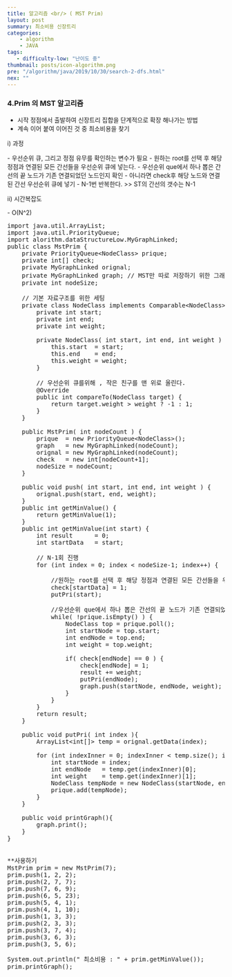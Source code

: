 ```yaml
---
title: 알고리즘 <br/> ( MST Prim)
layout: post
summary: 최소비용 신장트리
categories: 
    - algorithm
    - JAVA
tags: 
   - difficulty-low: "난이도 중"
thumbnail: posts/icon-algorithm.png
pre: "/algorithm/java/2019/10/30/search-2-dfs.html"
nex: ""
---
```

### 4.Prim 의 MST 알고리즘
 - 시작 정점에서 출발하여 신장트리 집합을 단계적으로 확장 해나가는 방법 
 - 계속 이어 붙여 이어진 것 중 최소비용을 찾기



<p class="bold-text"> i) 과정</p>
 - 우선순위 큐, 그리고 정점 유무를 확인하는 변수가 필요
 - 원하는 root를 선택 후 해당 정점과 연결된 모든 간선들을 우선순위 큐에 넣는다.
 - 우선순위 que에서 하나 뽑은 간선의 끝 노드가 기존 연결되었던 노드인지 확인
 - 아니라면 check후 해당 노드와 연결된 간선 우선순위 큐에 넣기
 - N-1번 반복한다. >> ST의 간선의 갯수는 N-1 
 
<p class="bold-text"> ii) 시간복잡도</p>
 -  O(N^2)

<pre>
import java.util.ArrayList;
import java.util.PriorityQueue;
import alorithm.dataStructureLow.MyGraphLinked;
public class MstPrim {
    private PriorityQueue&lt;NodeClass> prique;
    private int[] check; 
    private MyGraphLinked orignal;
    private MyGraphLinked graph; // MST만 따로 저장하기 위한 그래프
    private int nodeSize;
    
    // 기본 자료구조를 위한 세팅
    private class NodeClass implements Comparable&lt;NodeClass> { 
        private int start; 
        private int end;
        private int weight;
        
        private NodeClass( int start, int end, int weight ) {
            this.start  = start;
            this.end    = end;
            this.weight = weight;
        }

        // 우선순위 큐를위해 , 작은 친구를 맨 위로 올린다.
        @Override
        public int compareTo(NodeClass target) {
            return target.weight > weight ? -1 : 1;
        }
    } 
    
    public MstPrim( int nodeCount ) {
        prique  = new PriorityQueue&lt;NodeClass>();
        graph   = new MyGraphLinked(nodeCount);
        orignal = new MyGraphLinked(nodeCount);
        check   = new int[nodeCount+1];
        nodeSize = nodeCount;
    }
    
    public void push( int start, int end, int weight ) {
        orignal.push(start, end, weight);
    }
    public int getMinValue() {
        return getMinValue(1);
    }
    public int getMinValue(int start) {
        int result      = 0;
        int startData   = start; 
        
        // N-1회 진행
        for (int index = 0; index &lt; nodeSize-1; index++) {
            
            //원하는 root를 선택 후 해당 정점과 연결된 모든 간선들을 우선순위 큐에 넣는다.
            check[startData] = 1;
            putPri(start);
            
            //우선순위 que에서 하나 뽑은 간선의 끝 노드가 기존 연결되었던 노드인지 확인
            while( !prique.isEmpty() ) {
                NodeClass top = prique.poll();
                int startNode = top.start;
                int endNode = top.end;
                int weight = top.weight;
                
                if( check[endNode] == 0 ) {
                    check[endNode] = 1;
                    result += weight;
                    putPri(endNode);
                    graph.push(startNode, endNode, weight);
                }
            }
        }
        return result;
    }
    
    public void putPri( int index ){
        ArrayList&lt;int[]> temp = orignal.getData(index);
        
        for (int indexInner = 0; indexInner &lt; temp.size(); indexInner++) {
            int startNode = index;
            int endNode   = temp.get(indexInner)[0];
            int weight    = temp.get(indexInner)[1];
            NodeClass tempNode = new NodeClass(startNode, endNode, weight);
            prique.add(tempNode);
        } 
    }
    
    public void printGraph(){
        graph.print();
    }
}


**사용하기
MstPrim prim = new MstPrim(7);
prim.push(1, 2, 2);
prim.push(2, 7, 7);
prim.push(7, 6, 9);
prim.push(6, 5, 23);
prim.push(5, 4, 1);
prim.push(4, 1, 10);
prim.push(1, 3, 3);
prim.push(2, 3, 3);
prim.push(3, 7, 4);
prim.push(3, 6, 3);
prim.push(3, 5, 6);

System.out.println(" 최소비용 : " + prim.getMinValue());
prim.printGraph();

</pre>
